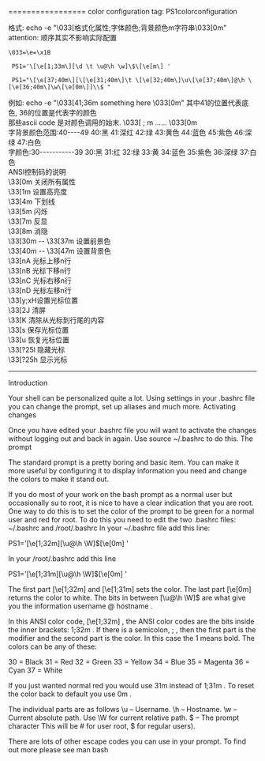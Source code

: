 ﻿
=================
color configuration
tag: PS1colorconfiguration

格式: echo -e "\033[格式化属性;字体颜色;背景颜色m字符串\033[0m"  attention: 顺序其实不影响实际配置

	\033=\e=\x1B
 
	 PS1='\[\e[1;33m\][\d \t \u@\h \w]\$\[\e[m\] '
	 
	 PS1="\[\e[37;40m\][\[\e[31;40m\]\t \[\e[32;40m\]\u\[\e[37;40m\]@\h \[\e[36;40m\]\w\[\e[0m\]]\\$ "
例如: echo -e "\033[41;36m something here \033[0m"  其中41的位置代表底色, 36的位置是代表字的颜色  
那些ascii code 是对颜色调用的始末.  \033[ ; m …… \033[0m  
字背景颜色范围:40----49  40:黑  41:深红  42:绿  43:黄色  44:蓝色  45:紫色  46:深绿  47:白色  
字颜色:30-----------39  30:黑  31:红  32:绿  33:黄  34:蓝色  35:紫色  36:深绿  37:白色  
ANSI控制码的说明  
	\33[0m 关闭所有属性  
	\33[1m 设置高亮度  
	\33[4m 下划线  
	\33[5m 闪烁  
	\33[7m 反显  
	\33[8m 消隐  
	\33[30m -- 
	\33[37m 设置前景色  
	\33[40m -- 
	\33[47m 设置背景色  
	\33[nA 光标上移n行  
	\33[nB 光标下移n行  
	\33[nC 光标右移n行  
	\33[nD 光标左移n行  
	\33[y;xH设置光标位置  
	\33[2J 清屏  
	\33[K 清除从光标到行尾的内容  
	\33[s 保存光标位置  
	\33[u 恢复光标位置  
	\33[?25l 隐藏光标  
	\33[?25h 显示光标
	
-------------------
Introduction

Your shell can be personalized quite a lot. Using settings in your .bashrc file you can change the prompt, set up aliases and much more.
Activating changes

Once you have edited your .bashrc file you will want to activate the changes without logging out and back in again. Use
source ~/.bashrc
to do this.
The prompt

The standard prompt is a pretty boring and basic item. You can make it more useful by configuring it to display information you need and change the colors to make it stand out.

If you do most of your work on the bash prompt as a normal user but occasionally
su
to root, it is nice to have a clear indication that you are root. One way to do this is to set the color of the prompt to be green for a normal user and red for root. To do this you need to edit the two .bashrc files: ~/.bashrc and /root/.bashrc
In your ~/.bashrc file add this line:

PS1='\[\e[1;32m\][\u@\h \W]\$\[\e[0m\] '

In your /root/.bashrc add this line

PS1='\[\e[1;31m\][\u@\h \W]\$\[\e[0m\] '

The first part
\[\e[1;32m\]
and
\[\e[1;31m\]
sets the color. The last part
\[\e[0m\]
returns the color to white. The bits in between
[\u@\h \W]\$
are what give you the information
username @ hostname
.

In this ANSI color code,
\[\e[1;32m\]
, the ANSI color codes are the bits inside the inner brackets:
1;32m
. If there is a semicolon,
;
, then the first part is the modifier and the second part is the color. In this case the 1 means bold. The colors can be any of these:

30 = Black
31 = Red
32 = Green
33 = Yellow
34 = Blue
35 = Magenta
36 = Cyan
37 = White

If you just wanted normal red you would use
31m
instead of
1;31m
. To reset the color back to default you use
0m
.

The individual parts are as follows
\u – Username.
\h – Hostname.
\w – Current absolute path. Use \W for current relative path.
\$ – The prompt character This will be # for user root, $ for regular users).

There are lots of other escape codes you can use in your prompt. To find out more please see
man bash